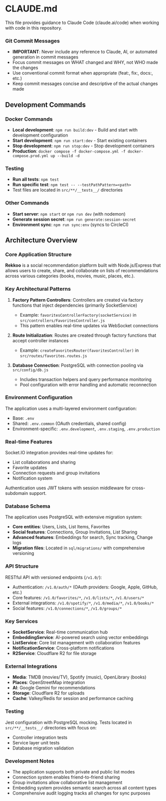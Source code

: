 # CLAUDE.md

This file provides guidance to Claude Code (claude.ai/code) when working with code in this repository.

### Git Commit Messages
- **IMPORTANT**: Never include any reference to Claude, AI, or automated generation in commit messages
- Focus commit messages on WHAT changed and WHY, not WHO made the changes
- Use conventional commit format when appropriate (feat:, fix:, docs:, etc.)
- Keep commit messages concise and descriptive of the actual changes made

## Development Commands

### Docker Commands
- **Local development**: `npm run build:dev` - Build and start with development configuration
- **Start development**: `npm run start:dev` - Start existing containers
- **Stop development**: `npm run stop:dev` - Stop development containers
- **Production**: `docker compose -f docker-compose.yml -f docker-compose.prod.yml up --build -d`

### Testing
- **Run all tests**: `npm test`
- **Run specific test**: `npm test -- --testPathPattern=<path>`
- Test files are located in `src/**/__tests__/` directories

### Other Commands
- **Start server**: `npm start` or `npm run dev` (with nodemon)
- **Generate session secret**: `npm run generate:session-secret`
- **Environment sync**: `npm run sync:env` (syncs to CircleCI)

## Architecture Overview

### Core Application Structure

**Rekkoo** is a social recommendation platform built with Node.js/Express that allows users to create, share, and collaborate on lists of recommendations across various categories (books, movies, music, places, etc.).

### Key Architectural Patterns

1. **Factory Pattern Controllers**: Controllers are created via factory functions that inject dependencies (primarily SocketService)
   - Example: `favoritesControllerFactory(socketService)` in `src/controllers/FavoritesController.js`
   - This pattern enables real-time updates via WebSocket connections

2. **Route Initialization**: Routes are created through factory functions that accept controller instances
   - Example: `createFavoritesRouter(favoritesController)` in `src/routes/favorites.routes.js`

3. **Database Connection**: PostgreSQL with connection pooling via `src/config/db.js`
   - Includes transaction helpers and query performance monitoring
   - Pool configuration with error handling and automatic reconnection

### Environment Configuration

The application uses a multi-layered environment configuration:
- Base: `.env`
- Shared: `.env.common` (OAuth credentials, shared config)
- Environment-specific: `.env.development`, `.env.staging`, `.env.production`

### Real-time Features

Socket.IO integration provides real-time updates for:
- List collaborations and sharing
- Favorite updates
- Connection requests and group invitations
- Notification system

Authentication uses JWT tokens with session middleware for cross-subdomain support.

### Database Schema

The application uses PostgreSQL with extensive migration system:
- **Core entities**: Users, Lists, List Items, Favorites
- **Social features**: Connections, Group Invitations, List Sharing
- **Advanced features**: Embeddings for search, Sync tracking, Change logs
- **Migration files**: Located in `sql/migrations/` with comprehensive versioning

### API Structure

RESTful API with versioned endpoints (`/v1.0/`):
- Authentication: `/v1.0/auth/*` (OAuth providers: Google, Apple, GitHub, etc.)
- Core features: `/v1.0/favorites/*`, `/v1.0/lists/*`, `/v1.0/users/*`
- External integrations: `/v1.0/spotify/*`, `/v1.0/media/*`, `/v1.0/books/*`
- Social features: `/v1.0/connections/*`, `/v1.0/groups/*`

### Key Services

- **SocketService**: Real-time communication hub
- **EmbeddingService**: AI-powered search using vector embeddings
- **ListService**: Core list management with collaboration features
- **NotificationService**: Cross-platform notifications
- **R2Service**: Cloudflare R2 for file storage

### External Integrations

- **Media**: TMDB (movies/TV), Spotify (music), OpenLibrary (books)
- **Places**: OpenStreetMap integration
- **AI**: Google Gemini for recommendations
- **Storage**: Cloudflare R2 for uploads
- **Cache**: Valkey/Redis for session and performance caching

### Testing

Jest configuration with PostgreSQL mocking. Tests located in `src/**/__tests__/` directories with focus on:
- Controller integration tests
- Service layer unit tests
- Database migration validation

### Development Notes

- The application supports both private and public list modes
- Connection system enables friend-to-friend sharing
- Group invitations allow collaborative list management
- Embedding system provides semantic search across all content types
- Comprehensive audit logging tracks all changes for sync purposes